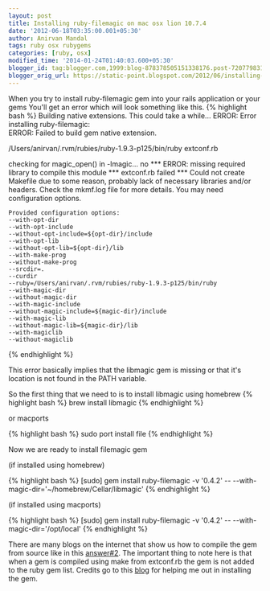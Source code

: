 ```yaml
---
layout: post
title: Installing ruby-filemagic on mac osx lion 10.7.4
date: '2012-06-18T03:35:00.001+05:30'
author: Anirvan Mandal
tags: ruby osx rubygems
categories: [ruby, osx]
modified_time: '2014-01-24T01:40:03.600+05:30'
blogger_id: tag:blogger.com,1999:blog-878378505151338176.post-7207798318109411474
blogger_orig_url: https://static-point.blogspot.com/2012/06/installing-ruby-filemagic-on-mac-osx_18.html
---
```


When you try to install ruby-filemagic gem into your rails application or your gems You'll get an error which will look something like this.
{% highlight bash %}
Building native extensions.  This could take a while...
ERROR:  Error installing ruby-filemagic:    
ERROR: Failed to build gem native extension.
        
/Users/anirvan/.rvm/rubies/ruby-1.9.3-p125/bin/ruby extconf.rb
    
checking for magic_open() in -lmagic... no
*** ERROR: missing required library to compile this module
*** extconf.rb failed ***
Could not create Makefile due to some reason, probably lack of necessary libraries and/or headers.  Check the mkmf.log file for more details. You may need configuration options.
    
    Provided configuration options:
    --with-opt-dir
    --with-opt-include
    --without-opt-include=${opt-dir}/include
    --with-opt-lib
    --without-opt-lib=${opt-dir}/lib
    --with-make-prog
    --without-make-prog
    --srcdir=.
    --curdir
    --ruby=/Users/anirvan/.rvm/rubies/ruby-1.9.3-p125/bin/ruby
    --with-magic-dir
    --without-magic-dir
    --with-magic-include
    --without-magic-include=${magic-dir}/include
    --with-magic-lib
    --without-magic-lib=${magic-dir}/lib
    --with-magiclib
    --without-magiclib
{% endhighlight %}
    

This error basically implies that the libmagic gem is missing or that it's location is not found in the PATH variable.

So the first thing that we need to is to install libmagic using homebrew
{% highlight bash %}
brew install libmagic
{% endhighlight %}
       
or macports

{% highlight bash %}
sudo port install file
{% endhighlight %}
    
    

Now we are ready to install filemagic gem

(if installed using homebrew)

{% highlight bash %}
[sudo] gem install ruby-filemagic -v '0.4.2' -- --with-magic-dir='~/homebrew/Cellar/libmagic'
{% endhighlight %}    
    

(if installed using macports)

{% highlight bash %}
[sudo] gem install ruby-filemagic -v '0.4.2' -- --with-magic-dir='/opt/local'
{% endhighlight %}
    
There are many blogs on the internet that show us how to compile the gem from source like in this [answer#2](http://stackoverflow.com/questions/3190961/trying-to-install-ruby-filemagic-on-snow-leopard-using-brew-rather-than-ports). The important thing to note here is that when a gem is compiled using make from extconf.rb the gem is not added to the ruby gem list. Credits go to this [blog](http://foundry.ahfr.org/posts/943) for helping me out in installing the gem. 
